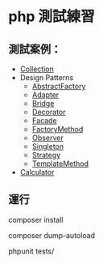 # php 測試練習

## 測試案例：

- [Collection](/tests/Collection/)
- Design Patterns
  - [AbstractFactory](/tests/DesignPatterns/AbstractFactory)
  - [Adapter](/tests/DesignPatterns/Adapter)
  - [Bridge](/tests/DesignPatterns/Bridge)
  - [Decorator](/tests/DesignPatterns/Decorator)
  - [Facade](/tests/DesignPatterns/Facade)
  - [FactoryMethod](/tests/DesignPatterns/FactoryMethod)
  - [Observer](/tests/DesignPatterns/Observer)
  - [Singleton](/tests/DesignPatterns/Singleton)
  - [Strategy](/tests/DesignPatterns/Strategy)
  - [TemplateMethod](/tests/DesignPatterns/TemplateMethod)
- [Calculator](/tests/CalculatorTest.php)

## 運行

composer install

composer dump-autoload

phpunit tests/